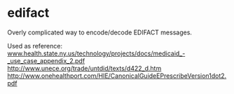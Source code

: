edifact
=======

Overly complicated way to encode/decode EDIFACT messages.

Used as reference:
  www.health.state.ny.us/technology/projects/docs/medicaid_-_use_case_appendix_2.pdf
  http://www.unece.org/trade/untdid/texts/d422_d.htm
  http://www.onehealthport.com/HIE/CanonicalGuideEPrescribeVersion1dot2.pdf